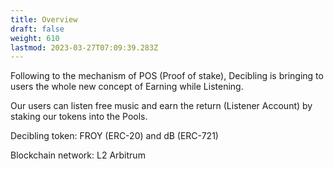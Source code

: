 ```yaml
---
title: Overview
draft: false
weight: 610
lastmod: 2023-03-27T07:09:39.283Z
---
```

Following to the mechanism of POS (Proof of stake), Decibling is bringing to users the whole new concept of Earning while Listening.

Our users can listen free music and earn the return (Listener Account) by staking our tokens into the Pools.

Decibling token:	FROY (ERC-20) and dB (ERC-721)

Blockchain network:	L2 Arbitrum
